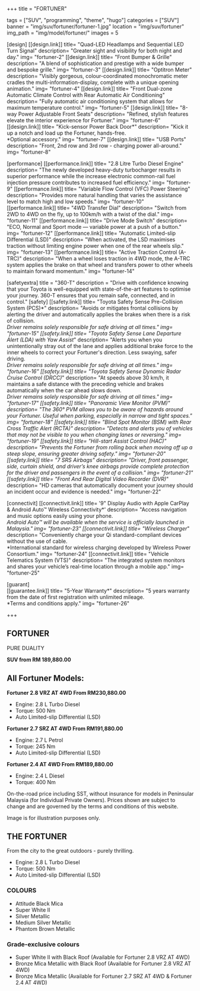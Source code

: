 +++
title = "FORTUNER"

tags = ["SUV", "programming", "theme", "hugo"]
categories = ["SUV"]
banner = "img/suv/fortuner/fortuner-1.jpg"
location = "img/suv/fortuner"
img_path = "img/model/fortuner/"
images = 5

[design]
   [[design.link]]
     title= "Quad-LED Headlamps and Sequential LED Turn Signal"
     description= "Greater sight and visibility for both night and day."
     img= "fortuner-2"
   [[design.link]]
     title= "Front Bumper & Grille"
     description= "A blend of sophistication and prestige with a wide bumper and bespoke grille."
     img= "fortuner-3"
   [[design.link]]
     title= "Optitron Meter"
     description= "Visibly gorgeous, colour-coordinated monochromatic meter cradles the multi-information-display, complete with a unique opening animation."
     img= "fortuner-4"
   [[design.link]]
     title= "Front Dual-zone Automatic Climate Control with Rear Automatic Air Conditioning"
     description= "Fully automatic air conditioning system that allows for maximum temperature control."
     img= "fortuner-5"
   [[design.link]]
     title= "8-way Power Adjustable Front Seats"
     description= "Refined, stylish features elevate the interior experience for Fortuner."
     img= "fortuner-6"
   [[design.link]]
     title= "Kick-sensor Power Back Door*"
     description= "Kick it up a notch and load up the Fortuner, hands-free.<br>*Optional accessory."
     img= "fortuner-7"
   [[design.link]]
     title= "USB Ports"
     description= "Front, 2nd row and 3rd row - charging power all-around."
     img= "fortuner-8"
  
 
[performance]
   [[performance.link]]
     title= "2.8 Litre Turbo Diesel Engine"
     description= "The newly developed heavy-duty turbocharger results in superior performance while the increase electronic common-rail fuel injection pressure contributes to increased fuel efficiency."
     img= "fortuner-9"
   [[performance.link]]
     title= "Variable Flow Control (VFC) Power Steering"
     description= "Provides more natural handling that varies the assistance level to match high and low speeds."
     img= "fortuner-10"
   [[performance.link]]
     title= "4WD Transfer Dial"
     description= "Switch from 2WD to 4WD on the fly, up to 100km/h with a twist of the dial."
     img= "fortuner-11"
   [[performance.link]]
     title= "Drive Mode Switch"
     description= "ECO, Normal and Sport mode — variable power at a push of a button."
     img= "fortuner-12"
   [[performance.link]]
     title= "Automatic Limited-slip Differential (LSD)"
     description= "When activated, the LSD maximises traction without limiting engine power when one of the rear wheels slip."
     img= "fortuner-13"
   [[performance.link]]
     title= "Active Traction Control (A-TRC)"
     description= "When a wheel loses traction in 4WD mode, the A-TRC system applies the brake on that wheel and transfers power to other wheels to maintain forward momentum."
     img= "fortuner-14"


[safetyextra]
  title = "360-T"
  description = "Drive with confidence knowing that your Toyota is well-equipped with state-of-the-art features to optimise your journey. 360-T ensures that you remain safe, connected, and in control."
[safety]
   [[safety.link]]
     title= "Toyota Safety Sense Pre-Collision System (PCS)*"
     description= "Avoids or mitigates frontal collisions by alerting the driver and automatically applies the brakes when there is a risk of collision.<br>*Driver remains solely responsible for safe driving at all times."
     img= "fortuner-15"
   [[safety.link]]
     title= "Toyota Safety Sense Lane Departure Alert (LDA) with Yaw Assist*"
     description= "Alerts you when you unintentionally stray out of the lane and applies additional brake force to the inner wheels to correct your Fortuner's direction. Less swaying, safer driving.<br>*Driver remains solely responsible for safe driving at all times."
     img= "fortuner-16"
   [[safety.link]]
     title= "Toyota Safety Sense Dynamic Radar Cruise Control (DRCC)*"
     description= "At speeds above 30 km/h, it maintains a safe distance with the preceding vehicle and brakes automatically when the car ahead slows down.<br>*Driver remains solely responsible for safe driving at all times."
     img= "fortuner-17"
   [[safety.link]]
     title= "Panoramic View Monitor (PVM)"
     description= "The 360° PVM allows you to be aware of hazards around your Fortuner. Useful when parking, especially in narrow and tight spaces."
     img= "fortuner-18"
   [[safety.link]]
     title= "Blind Spot Monitor (BSM) with Rear Cross Traffic Alert (RCTA)"
     description= "Detects and alerts you of vehicles that may not be visible to you when changing lanes or reversing."
     img= "fortuner-19"
   [[safety.link]]
     title= "Hill-start Assist Control (HAC)"
     description= "Prevents the Fortuner from rolling back when moving off up a steep slope, ensuring greater driving safety."
     img= "fortuner-20"
   [[safety.link]]
     title= "7 SRS Airbags"
     description= "Driver, front passenger, side, curtain shield, and driver’s knee airbags provide complete protection for the driver and passengers in the event of a collision."
     img= "fortuner-21"
   [[safety.link]]
     title= "Front And Rear Digital Video Recorder (DVR)*"
     description= "HD cameras that automatically document your journey should an incident occur and evidence is needed."
     img= "fortuner-22"


[connectivit]
   [[connectivit.link]]
     title= '9" Display Audio with Apple CarPlay & Android Auto™ Wireless Connectivity*'
     description= "Access navigation and music options easily using your phone.<br>*Android Auto™ will be available when the service is officially launched in Malaysia."
     img= "fortuner-23"
   [[connectivit.link]]
     title= "Wireless Charger*"
     description= "Conveniently charge your Qi standard-compliant devices without the use of cable.<br>*International standard for wireless charging developed by Wireless Power Consortium."
     img= "fortuner-24"
   [[connectivit.link]]
     title= "Vehicle Telematics System (VTS)"
     description= "The integrated system monitors and shares your vehicle’s real-time location through a mobile app."
     img= "fortuner-25"
 

[guarant]  
   [[guarantee.link]]
     title= "5-Year Warranty*"
     description= "5 years warranty from the date of first registration with unlimited mileage.<br>*Terms and conditions apply."
     img= "fortuner-26"


+++
## FORTUNER

PURE DUALITY

**SUV from RM 189,880.00**

## All Fortuner Models:

**Fortuner 2.8 VRZ AT 4WD  From RM230,880.00**
- Engine: 2.8 L Turbo Diesel
- Torque: 500 Nm
- Auto Limited-slip Differential (LSD)
  
**Fortuner 2.7 SRZ AT 4WD  From RM191,880.00**
- Engine: 2.7 L Petrol
- Torque: 245 Nm
- Auto Limited-slip Differential (LSD)

**Fortuner 2.4 AT 4WD  From RM189,880.00**
- Engine: 2.4 L Diesel
- Torque: 400 Nm

On-the-road price including SST, without insurance for models in Peninsular Malaysia (for Individual Private Owners).
Prices shown are subject to change and are governed by the terms and conditions of this website.

Image is for illustration purposes only.
 
## THE FORTUNER
From the city to the great outdoors - purely thrilling.
- Engine: 2.8 L Turbo Diesel
- Torque: 500 Nm
- Auto Limited-slip Differential (LSD)


### COLOURS
- Attitude Black Mica
- Super White II
- Silver Metallic
- Medium Silver Metallic
- Phantom Brown Metallic

### Grade-exclusive colours
- Super White II with Black Roof (Available for Fortuner 2.8 VRZ AT 4WD)
- Bronze Mica Metallic with Black Roof (Available for Fortuner 2.8 VRZ AT 4WD)
- Bronze Mica Metallic (Available for Fortuner 2.7 SRZ AT 4WD & Fortuner 2.4 AT 4WD)

